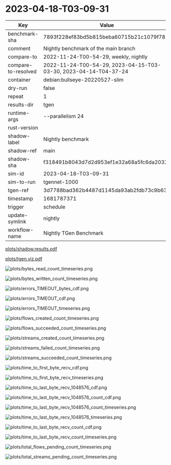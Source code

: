 # 2023-04-18-T03-09-31

| Key | Value |
|-----|-------|
| benchmark-sha | 7893f228ef83bd5b815beba60715b21c1079f782 |
| comment | Nightly benchmark of the main branch |
| compare-to | 2022-11-24-T00-54-29, weekly, nightly |
| compare-to-resolved | 2022-11-24-T00-54-29, 2023-04-15-T03-03-30, 2023-04-14-T04-37-24 |
| container | debian:bullseye-20220527-slim |
| dry-run | false |
| repeat | 1 |
| results-dir | tgen |
| runtime-args | --parallelism 24 |
| rust-version |  |
| shadow-label | Nightly benchmark |
| shadow-ref | main |
| shadow-sha | f318491b8043d7d2d953ef1e32a68a5fc6da2033 |
| sim-id | 2023-04-18-T03-09-31 |
| sim-to-run | tgennet-1000 |
| tgen-ref | 3d7788bad362b4487d1145da93ab2fdb73c9b639 |
| timestamp | 1681787371 |
| trigger | schedule |
| update-symlink | nightly |
| workflow-name | Nightly TGen Benchmark |

[plots/shadow.results.pdf](plots/shadow.results.pdf)

[plots/tgen.viz.pdf](plots/tgen.viz.pdf)

![plots/bytes_read_count_timeseries.png](plots/bytes_read_count_timeseries.png)

![plots/bytes_written_count_timeseries.png](plots/bytes_written_count_timeseries.png)

![plots/errors_TIMEOUT_bytes_cdf.png](plots/errors_TIMEOUT_bytes_cdf.png)

![plots/errors_TIMEOUT_cdf.png](plots/errors_TIMEOUT_cdf.png)

![plots/errors_TIMEOUT_timeseries.png](plots/errors_TIMEOUT_timeseries.png)

![plots/flows_created_count_timeseries.png](plots/flows_created_count_timeseries.png)

![plots/flows_succeeded_count_timeseries.png](plots/flows_succeeded_count_timeseries.png)

![plots/streams_created_count_timeseries.png](plots/streams_created_count_timeseries.png)

![plots/streams_failed_count_timeseries.png](plots/streams_failed_count_timeseries.png)

![plots/streams_succeeded_count_timeseries.png](plots/streams_succeeded_count_timeseries.png)

![plots/time_to_first_byte_recv_cdf.png](plots/time_to_first_byte_recv_cdf.png)

![plots/time_to_first_byte_recv_timeseries.png](plots/time_to_first_byte_recv_timeseries.png)

![plots/time_to_last_byte_recv_1048576_cdf.png](plots/time_to_last_byte_recv_1048576_cdf.png)

![plots/time_to_last_byte_recv_1048576_count_cdf.png](plots/time_to_last_byte_recv_1048576_count_cdf.png)

![plots/time_to_last_byte_recv_1048576_count_timeseries.png](plots/time_to_last_byte_recv_1048576_count_timeseries.png)

![plots/time_to_last_byte_recv_1048576_timeseries.png](plots/time_to_last_byte_recv_1048576_timeseries.png)

![plots/time_to_last_byte_recv_count_cdf.png](plots/time_to_last_byte_recv_count_cdf.png)

![plots/time_to_last_byte_recv_count_timeseries.png](plots/time_to_last_byte_recv_count_timeseries.png)

![plots/total_flows_pending_count_timeseries.png](plots/total_flows_pending_count_timeseries.png)

![plots/total_streams_pending_count_timeseries.png](plots/total_streams_pending_count_timeseries.png)
